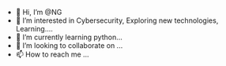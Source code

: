 - 👋 Hi, I’m @NG
- 👀 I’m interested in Cybersecurity, Exploring new technologies, Learning....
- 🌱 I’m currently learning python...
- 💞️ I’m looking to collaborate on ...
- 📫 How to reach me ...

<!---
NithyaGopinath/NithyaGopinath is a ✨ special ✨ repository because its `README.md` (this file) appears on your GitHub profile.
You can click the Preview link to take a look at your changes.
--->

